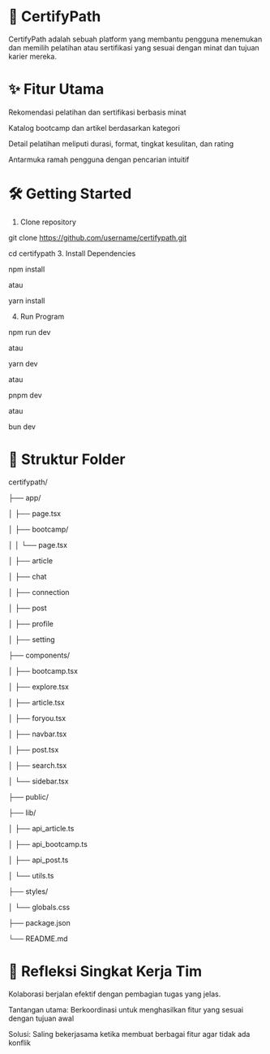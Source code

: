 # 🚀 CertifyPath
CertifyPath adalah sebuah platform yang membantu pengguna menemukan dan memilih pelatihan atau sertifikasi yang sesuai dengan minat dan tujuan karier mereka.

# ✨ Fitur Utama
Rekomendasi pelatihan dan sertifikasi berbasis minat

Katalog bootcamp dan artikel berdasarkan kategori

Detail pelatihan meliputi durasi, format, tingkat kesulitan, dan rating

Antarmuka ramah pengguna dengan pencarian intuitif

# 🛠️ Getting Started
1. Clone repository
   
git clone https://github.com/username/certifypath.git

cd certifypath
3. Install Dependencies

npm install

atau

yarn install

4. Run Program

npm run dev

atau

yarn dev

atau

pnpm dev

atau

bun dev
# 📁 Struktur Folder

certifypath/

├── app/

│   ├── page.tsx

│   ├── bootcamp/

│   │   └── page.tsx

│   ├── article

│   ├── chat

│   ├── connection

│   ├── post

│   ├── profile

│   ├── setting

├── components/

│   ├── bootcamp.tsx
    
│   ├── explore.tsx

│   ├── article.tsx

│   ├── foryou.tsx

│   ├── navbar.tsx

│   ├── post.tsx


│   ├── search.tsx

│   └── sidebar.tsx

├── public/

├── lib/

│   ├── api_article.ts

│   ├── api_bootcamp.ts

│   ├── api_post.ts

│   └── utils.ts

├── styles/

│   └── globals.css

├── package.json


└── README.md

# 🧠 Refleksi Singkat Kerja Tim
Kolaborasi berjalan efektif dengan pembagian tugas yang jelas.

Tantangan utama: Berkoordinasi untuk menghasilkan fitur yang sesuai dengan tujuan awal

Solusi: Saling bekerjasama ketika membuat berbagai fitur agar tidak ada konflik


